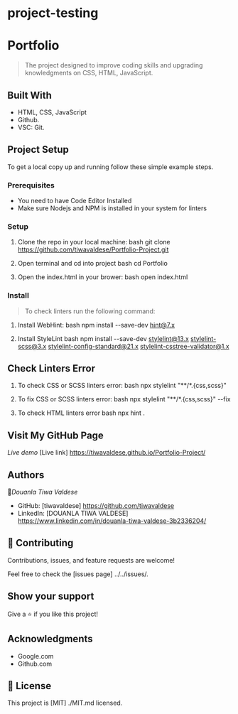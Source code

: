 # project-testing


# Portfolio
> The project designed to improve coding skills and upgrading knowledgments on CSS, HTML, JavaScript.

## Built With
- HTML, CSS, JavaScript
- Github.
- VSC: Git.

## Project Setup
To get a local copy up and running follow these simple example steps.

### Prerequisites

- You need to have Code Editor Installed
- Make sure Nodejs and NPM is installed in your system for linters

### Setup
1. Clone the repo in your local machine:
bash
git clone https://github.com/tiwavaldese/Portfolio-Project.git

2. Open terminal and cd into project
bash
cd Portfolio

3. Open the index.html in your brower:
bash
open index.html


### Install
> To check linters run the following command:
1. Install WebHint:
bash
npm install --save-dev hint@7.x

2. Install StyleLint
bash
npm install --save-dev stylelint@13.x stylelint-scss@3.x stylelint-config-standard@21.x stylelint-csstree-validator@1.x 

## Check Linters Error
1. To check CSS or SCSS linters error:
bash
npx stylelint "**/*.{css,scss}"

2. To fix CSS or SCSS linters error:
bash
npx stylelint "**/*.{css,scss}" --fix

3. To check HTML linters error
bash
npx hint .


## Visit My GitHub Page

 *Live demo* 
[Live link] https://tiwavaldese.github.io/Portfolio-Project/

## Authors

👤*Douanla Tiwa Valdese*

- GitHub: [tiwavaldese] https://github.com/tiwavaldese
- LinkedIn: [DOUANLA TIWA VALDESE] https://www.linkedin.com/in/douanla-tiwa-valdese-3b2336204/

## 🤝 Contributing

Contributions, issues, and feature requests are welcome!

Feel free to check the [issues page] ../../issues/.

## Show your support

Give a ⭐️ if you like this project!

## Acknowledgments

- Google.com
- Github.com

## 📝 License

This project is [MIT] ./MIT.md licensed.